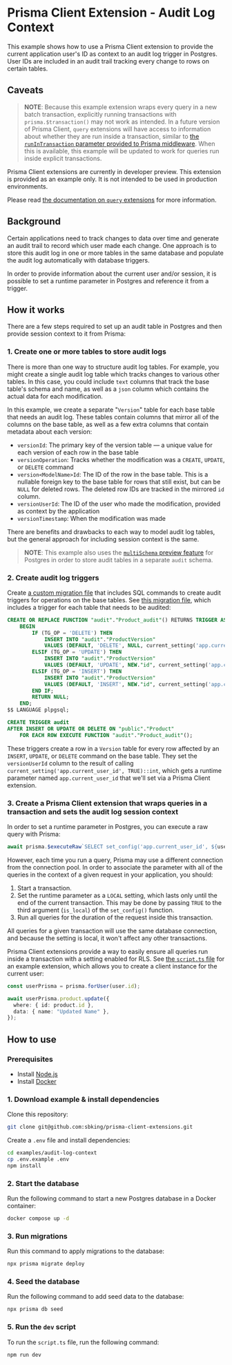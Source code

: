 # Prisma Client Extension - Audit Log Context

This example shows how to use a Prisma Client extension to provide the current application user's ID as context to an audit log trigger in Postgres. User IDs are included in an audit trail tracking every change to rows on certain tables.

## Caveats

> **NOTE**: Because this example extension wraps every query in a new batch transaction, explicitly running transactions with `prisma.$transaction()` may not work as intended. In a future version of Prisma Client, `query` extensions will have access to information about whether they are run inside a transaction, similar to [the `runInTransaction` parameter provided to Prisma middleware](https://www.prisma.io/docs/reference/api-reference/prisma-client-reference#params). When this is available, this example will be updated to work for queries run inside explicit transactions.

Prisma Client extensions are currently in developer preview. This extension is provided as an example only. It is not intended to be used in production environments.

Please read [the documentation on `query` extensions](https://www.prisma.io/docs/concepts/components/prisma-client/client-extensions/query) for more information.

## Background

Certain applications need to track changes to data over time and generate an audit trail to record which user made each change. One approach is to store this audit log in one or more tables in the same database and populate the audit log automatically with database triggers.

In order to provide information about the current user and/or session, it is possible to set a runtime parameter in Postgres and reference it from a trigger.

## How it works

There are a few steps required to set up an audit table in Postgres and then provide session context to it from Prisma:

### 1. Create one or more tables to store audit logs

There is more than one way to structure audit log tables. For example, you might create a single audit log table which tracks changes to various other tables. In this case, you could include `text` columns that track the base table's schema and name, as well as a `json` column which contains the actual data for each modification.

In this example, we create a separate "`Version`" table for each base table that needs an audit log. These tables contain columns that mirror all of the columns on the base table, as well as a few extra columns that contain metadata about each version:

- `versionId`: The primary key of the version table — a unique value for each version of each row in the base table
- `versionOperation`: Tracks whether the modification was a `CREATE`, `UPDATE`, or `DELETE` command
- `version<ModelName>Id`: The ID of the row in the base table. This is a nullable foreign key to the base table for rows that still exist, but can be `NULL` for deleted rows. The deleted row IDs are tracked in the mirrored `id` column.
- `versionUserId`: The ID of the user who made the modification, provided as context by the application
- `versionTimestamp`: When the modification was made

There are benefits and drawbacks to each way to model audit log tables, but the general approach for including session context is the same.

> **NOTE**: This example also uses the [`multiSchema` preview feature](https://www.prisma.io/docs/guides/database/multi-schema) for Postgres in order to store audit tables in a separate `audit` schema.

### 2. Create audit log triggers

Create [a custom migration file](https://www.prisma.io/docs/guides/database/developing-with-prisma-migrate/customizing-migrations) that includes SQL commands to create audit triggers for operations on the base tables. See [this migration file](prisma/migrations/20221208205006_audit_triggers/migration.sql), which includes a trigger for each table that needs to be audited:

```sql
CREATE OR REPLACE FUNCTION "audit"."Product_audit"() RETURNS TRIGGER AS $$
    BEGIN
        IF (TG_OP = 'DELETE') THEN
            INSERT INTO "audit"."ProductVersion"
            VALUES (DEFAULT, 'DELETE', NULL, current_setting('app.current_user_id', TRUE)::int, now(), OLD.*);
        ELSIF (TG_OP = 'UPDATE') THEN
            INSERT INTO "audit"."ProductVersion"
            VALUES (DEFAULT, 'UPDATE', NEW."id", current_setting('app.current_user_id', TRUE)::int, now(), NEW.*);
        ELSIF (TG_OP = 'INSERT') THEN
            INSERT INTO "audit"."ProductVersion"
            VALUES (DEFAULT, 'INSERT', NEW."id", current_setting('app.current_user_id', TRUE)::int, now(), NEW.*);
        END IF;
        RETURN NULL;
    END;
$$ LANGUAGE plpgsql;

CREATE TRIGGER audit
AFTER INSERT OR UPDATE OR DELETE ON "public"."Product"
    FOR EACH ROW EXECUTE FUNCTION "audit"."Product_audit"();
```

These triggers create a row in a `Version` table for every row affected by an `INSERT`, `UPDATE`, or `DELETE` command on the base table. They set the `versionUserId` column to the result of calling `current_setting('app.current_user_id', TRUE)::int`, which gets a runtime parameter named `app.current_user_id` that we'll set via a Prisma Client extension.

### 3. Create a Prisma Client extension that wraps queries in a transaction and sets the audit log session context

In order to set a runtime parameter in Postgres, you can execute a raw query with Prisma:

```typescript
await prisma.$executeRaw`SELECT set_config('app.current_user_id', ${user}, TRUE)`;
```

However, each time you run a query, Prisma may use a different connection from the connection pool. In order to associate the parameter with all of the queries in the context of a given request in your application, you should:

1. Start a transaction.
2. Set the runtime parameter as a `LOCAL` setting, which lasts only until the end of the current transaction. This may be done by passing `TRUE` to the third argument (`is_local`) of the `set_config()` function.
3. Run all queries for the duration of the request inside this transaction.

All queries for a given transaction will use the same database connection, and because the setting is local, it won't affect any other transactions.

Prisma Client extensions provide a way to easily ensure all queries run inside a transaction with a setting enabled for RLS. See [the `script.ts` file](script.ts) for an example extension, which allows you to create a client instance for the current user:

```typescript
const userPrisma = prisma.forUser(user.id);

await userPrisma.product.update({
  where: { id: product.id },
  data: { name: "Updated Name" },
});
```

## How to use

### Prerequisites

- Install [Node.js](https://nodejs.org/en/download/)
- Install [Docker](https://docs.docker.com/get-docker/)

### 1. Download example & install dependencies

Clone this repository:

```sh
git clone git@github.com:sbking/prisma-client-extensions.git
```

Create a `.env` file and install dependencies:

```sh
cd examples/audit-log-context
cp .env.example .env
npm install
```

### 2. Start the database

Run the following command to start a new Postgres database in a Docker container:

```sh
docker compose up -d
```

### 3. Run migrations

Run this command to apply migrations to the database:

```sh
npx prisma migrate deploy
```

### 4. Seed the database

Run the following command to add seed data to the database:

```sh
npx prisma db seed
```

### 5. Run the `dev` script

To run the `script.ts` file, run the following command:

```sh
npm run dev
```
